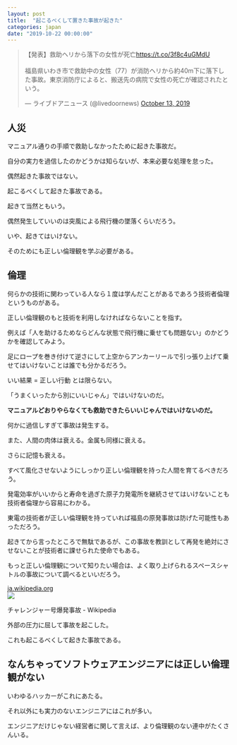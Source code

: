 ```yaml
---
layout: post
title:  "起こるべくして置きた事故が起きた"
categories: japan
date: "2019-10-22 00:00:00"
---
```


<blockquote class="twitter-tweet tw-align-center"><p lang="ja" dir="ltr">【発表】救助ヘリから落下の女性が死亡<a href="https://t.co/3f8c4uGMdU">https://t.co/3f8c4uGMdU</a><br><br>福島県いわき市で救助中の女性（77）が消防ヘリから約40m下に落下した事故。東京消防庁によると、搬送先の病院で女性の死亡が確認されたという。</p>&mdash; ライブドアニュース (@livedoornews) <a href="https://twitter.com/livedoornews/status/1183312410750251008?ref_src=twsrc%5Etfw">October 13, 2019</a></blockquote> <script async src="https://platform.twitter.com/widgets.js" charset="utf-8"></script>

## 人災

マニュアル通りの手順で救助しなかったために起きた事故だ。

自分の実力を過信したのかどうかは知らないが、本来必要な処理を怠った。

偶然起きた事故ではない。

起こるべくして起きた事故である。

起きて当然ともいう。

偶然発生していいのは突風による飛行機の墜落くらいだろう。

いや、起きてはいけない。

そのためにも正しい倫理観を学ぶ必要がある。

## 倫理

何らかの技術に関わっている人なら１度は学んだことがあるであろう技術者倫理というものがある。

正しい倫理観のもと技術を利用しなければならないことを指す。

例えば「人を助けるためならどんな状態で飛行機に乗せても問題ない」のかどうかを確認してみよう。

足にロープを巻き付けて逆さにして上空からアンカーリールで引っ張り上げて乗せてはいけないことは誰でも分かるだろう。

いい結果 = 正しい行動 とは限らない。

「うまくいったから別にいいじゃん」ではいけないのだ。

**マニュアルどおりやらなくても救助できたらいいじゃんではいけないのだ。**

何かに過信しすぎて事故は発生する。

また、人間の肉体は衰える。金属も同様に衰える。

さらに記憶も衰える。

すべて風化させないようにしっかり正しい倫理観を持った人間を育てるべきだろう。

発電効率がいいからと寿命を過ぎた原子力発電所を継続させてはいけないことも技術者倫理から容易にわかる。

東電の技術者が正しい倫理観を持っていれば福島の原発事故は防げた可能性もあっただろう。

起きてから言ったところで無駄であるが、この事故を教訓として再発を絶対にさせないことが技術者に課せられた使命でもある。

もっと正しい倫理観について知りたい場合は、よく取り上げられるスペースシャトルの事故について調べるといいだろう。


<div class="card">
  <a href="https://ja.wikipedia.org/wiki/%E3%83%81%E3%83%A3%E3%83%AC%E3%83%B3%E3%82%B8%E3%83%A3%E3%83%BC%E5%8F%B7%E7%88%86%E7%99%BA%E4%BA%8B%E6%95%85"></a>
  <div class="card__header">
    <a href="https://ja.wikipedia.org/wiki/%E3%83%81%E3%83%A3%E3%83%AC%E3%83%B3%E3%82%B8%E3%83%A3%E3%83%BC%E5%8F%B7%E7%88%86%E7%99%BA%E4%BA%8B%E6%95%85">ja.wikipedia.org</a>
  </div>
  <div class="card__image">
    <img src="https://upload.wikimedia.org/wikipedia/commons/thumb/3/3f/Challenger_flight_51-l_crew.jpg/1200px-Challenger_flight_51-l_crew.jpg">
  </div>
  <div class="card__title">
    <p>チャレンジャー号爆発事故 - Wikipedia</p>
  </div>
  <div class="card__description">
    <p></p>
  </div>
</div>


外部の圧力に屈して事故を起こした。

これも起こるべくして起きた事故である。

## なんちゃってソフトウェアエンジニアには正しい倫理観がない

いわゆるハッカーがこれにあたる。

それ以外にも実力のないエンジニアにはこれが多い。

エンジニアだけじゃない経営者に関して言えば、より倫理観のない連中がたくさんいる。
